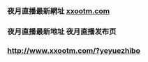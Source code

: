 ### 夜月直播最新網址 [xxootm.com](http://www.xxootm.com/?yeyuezhibo) 
### 夜月直播最新地址 夜月直播发布页
### http://www.xxootm.com/?yeyuezhibo
